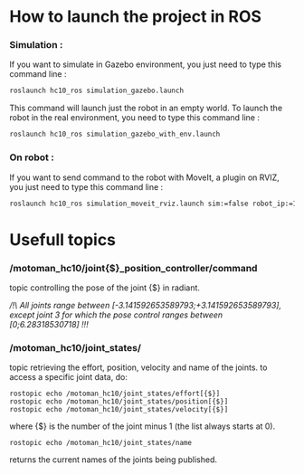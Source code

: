 # How to launch the project in ROS

### __Simulation :__

If you want to simulate in Gazebo environment, you just need to type this command line :
```bash
roslaunch hc10_ros simulation_gazebo.launch
```
This command will launch just the robot in an empty world. To launch the robot in the real environment, you need to type this command line :
```bash
roslaunch hc10_ros simulation_gazebo_with_env.launch
```

### __On robot__ :

If you want to send command to the robot with MoveIt, a plugin on RVIZ, you just need to type this command line :
```bash
roslaunch hc10_ros simulation_moveit_rviz.launch sim:=false robot_ip:=192.168.1.40 controller:=yrc1000
```

# Usefull topics

### **/motoman_hc10/joint{$}_position_controller/command**

topic controlling the pose of the joint {$} in radiant.

*/!\ All joints range between [-3.141592653589793;+3.141592653589793], except joint 3 for which the pose control ranges between [0;6.28318530718] !!!*

### **/motoman_hc10/joint_states/**

topic retrieving the effort, position, velocity and name of the joints.
to access a specific joint data, do: 
```
rostopic echo /motoman_hc10/joint_states/effort[{$}]
rostopic echo /motoman_hc10/joint_states/position[{$}]
rostopic echo /motoman_hc10/joint_states/velocity[{$}]
```

where {$} is the number of the joint minus 1 (the list always starts at 0).

```
rostopic echo /motoman_hc10/joint_states/name
```
returns the current names of the joints being published.
